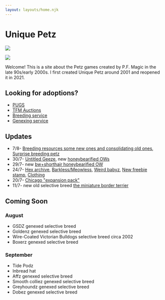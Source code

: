 ```yaml
---
layout: layouts/home.njk
---
```


# Unique Petz



<a href="/hannah"><img src="https://cdn.glitch.com/e8c48446-7221-44a1-aabd-d809cd1d1e34%2Fjuly-stamp-ref-4.png?v=1626587519358" class="pixel img-right desktop-image"></a>

<a href="/hannah"><img src="https://cdn.glitch.com/e8c48446-7221-44a1-aabd-d809cd1d1e34%2Fhannah.png?v=1626587835435" class="pixel img-right mobile-image"></a>

Welcome! This is a site about the Petz games created by P.F. Magic in
the late 90s/early 2000s. I first created Unique Petz around 2001 and reopened it in 2021.
## Looking for adoptions?
- [PUGS](https://www.petzuniversal.com/view-profile/?view=Uniquepetz)
- [TFM Auctions](https://tfm.petzcommunity.org/index.php?seller=022713)
- [Breeding service](https://petzforum.proboards.com/thread/70014/uniques-breeding-service-p3)
- [Genexing service](https://petzforum.proboards.com/thread/70019/uniques-genexing-lab-breeding-service)


## Updates
- 7/8- [Breeding resources some new ones and consolidating old ones](/breeding-resources), [Surprise breeding petz](/surprise)
- 30/7- [Untitled Geeze](/untitled-geez), new [honeybearified OWs](/hexed-breeds)
- 29/7- new [bw+shorthair honeybearified OW](/hexed-breeds)
- 24/7- [Hex archive](/hex), [Barkless/Meowless](/silent), [Weird babyz](/babyz), [New freebie stamp](/stamps), [Clothing](/clothing)
- 20/7- [Chicago "expansion pack"](/chicago)
- 11/7- new old selective breed [the miniature border terrier](/breeds/mbt)




## Coming Soon


### August
- GSDZ genexed selective breed
- Goldenz genexed selective breed
- Wire-Coated Victorian Bulldogs selective breed circa 2002
- Boxerz genexed selective breed


### September
- Tide Podz
- Inbread hat
- Affz genexed selective breed
- Smooth colliez genexed selective breed
- Greyhoundz genexed selective breed
- Dobez genexed selective breed
